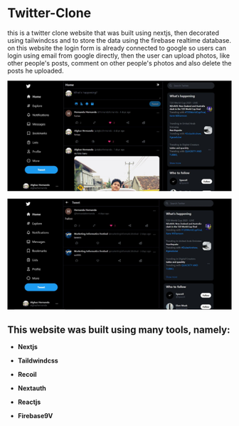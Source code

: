 # Twitter-Clone 

this is a twitter clone website that was built using nextjs, then decorated using tailwindcss and to store the data using the firebase realtime database. on this website the login form is already connected to google so users can login using email from google directly, then the user can upload photos, like other people's posts, comment on other people's photos and also delete the posts he uploaded.


![home Image](https://github.com/AlghazHernanda/twitter-clone/blob/main/home.JPG?raw=true)

![home Image](https://github.com/AlghazHernanda/twitter-clone/blob/main/comment.JPG?raw=true)

## This website was built using many tools, namely:
- **Nextjs**

- **Taildwindcss**
   
- **Recoil** 

- **Nextauth**
 
- **Reactjs**

- **Firebase9V**



